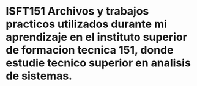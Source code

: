 # ISFT151 Archivos y trabajos practicos utilizados durante mi aprendizaje en el instituto superior de formacion tecnica 151, donde estudie tecnico superior en analisis de sistemas.
